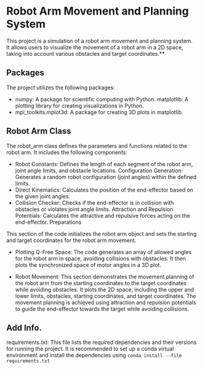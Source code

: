 # Robot Arm Movement and Planning System

This project is a simulation of a robot arm movement and planning system. It allows users to visualize the movement of a robot arm in a 2D space, 
taking into account various obstacles and target coordinates.**

## Packages
The project utilizes the following packages:

- numpy: A package for scientific computing with Python.
matplotlib: A plotting library for creating visualizations in Python.
- mpl_toolkits.mplot3d: A package for creating 3D plots in matplotlib.

## Robot Arm Class
The robot_arm class defines the parameters and functions related to the robot arm. It includes the following components:

- Robot Constants: Defines the length of each segment of the robot arm, joint angle limits, and obstacle locations.
Configuration Generation: Generates a random robot configuration (joint angles) within the defined limits.
- Direct Kinematics: Calculates the position of the end-effector based on the given joint angles.
- Collision Checker: Checks if the end-effector is in collision with obstacles or violates joint angle limits.
Attraction and Repulsion Potentials: Calculates the attractive and repulsive forces acting on the end-effector.
Preparations

This section of the code initializes the robot arm object and sets the starting and target coordinates for the robot arm movement.

- Plotting Q-Free Space:
The code generates an array of allowed angles for the robot arm in space, avoiding collisions with obstacles. It then plots the synchronized space of motor angles in a 3D plot.

- Robot Movement:
This section demonstrates the movement planning of the robot arm from the starting coordinates to the target coordinates while avoiding obstacles. 
It plots the 2D space, including the upper and lower limits, obstacles, starting coordinates, and target coordinates. 
The movement planning is achieved using attraction and repulsion potentials to guide the end-effector towards the target while avoiding collisions.

## Add Info.
requirements.txt: This file lists the required dependencies and their versions for running the project. 
It is recommended to set up a conda virtual environment and install the dependencies using ```conda install --file requirements.txt```
